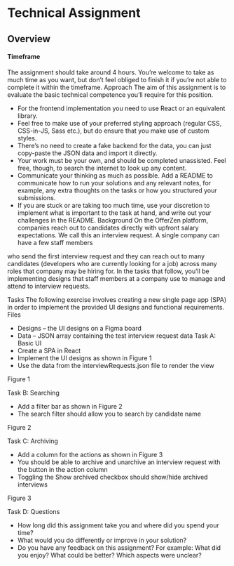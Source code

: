 # Technical Assignment

## Overview

#### Timeframe

The assignment should take around 4 hours. You’re welcome to take as much time as you want,
but don’t feel obliged to finish it if you’re not able to complete it within the timeframe.
Approach
The aim of this assignment is to evaluate the basic technical competence you’ll require for this
position.

- For the frontend implementation you need to use React or an equivalent library.
- Feel free to make use of your preferred styling approach (regular CSS, CSS-in-JS, Sass
  etc.), but do ensure that you make use of custom styles.
- There’s no need to create a fake backend for the data, you can just copy-paste the JSON
  data and import it directly.
- Your work must be your own, and should be completed unassisted. Feel free, though, to
  search the internet to look up any content.
- Communicate your thinking as much as possible. Add a README to communicate how to
  run your solutions and any relevant notes, for example, any extra thoughts on the tasks or
  how you structured your submissions.
- If you are stuck or are taking too much time, use your discretion to implement what is
  important to the task at hand, and write out your challenges in the README.
  Background
  On the OfferZen platform, companies reach out to candidates directly with upfront salary
  expectations. We call this an interview request. A single company can have a few staff members

who send the first interview request and they can reach out to many candidates (developers who
are currently looking for a job) across many roles that company may be hiring for.
In the tasks that follow, you’ll be implementing designs that staff members at a company use to
manage and attend to interview requests.

Tasks
The following exercise involves creating a new single page app (SPA) in order to implement the
provided UI designs and functional requirements.
Files

- Designs – the UI designs on a Figma board
- Data – JSON array containing the test interview request data
  Task A: Basic UI
- Create a SPA in React
- Implement the UI designs as shown in Figure 1
- Use the data from the interviewRequests.json file to render the view

Figure 1

Task B: Searching

- Add a filter bar as shown in Figure 2
- The search filter should allow you to search by candidate name

Figure 2

Task C: Archiving

- Add a column for the actions as shown in Figure 3
- You should be able to archive and unarchive an interview request with the button in the
  action column
- Toggling the Show archived checkbox should show/hide archived interviews

Figure 3

Task D: Questions

- How long did this assignment take you and where did you spend your time?
- What would you do differently or improve in your solution?
- Do you have any feedback on this assignment? For example: What did you enjoy? What
  could be better? Which aspects were unclear?

